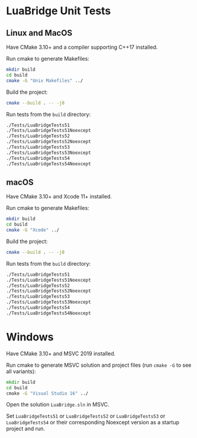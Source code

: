 # LuaBridge Unit Tests

## Linux and MacOS

Have CMake 3.10+ and a compiler supporting C++17 installed.

Run cmake to generate Makefiles:

```sh
mkdir build
cd build
cmake -G "Unix Makefiles" ../
```

Build the project:

```sh
cmake --build . -- -j8
```

Run tests from the `build` directory:

```sh
./Tests/LuaBridgeTests51
./Tests/LuaBridgeTests51Noexcept
./Tests/LuaBridgeTests52
./Tests/LuaBridgeTests52Noexcept
./Tests/LuaBridgeTests53
./Tests/LuaBridgeTests53Noexcept
./Tests/LuaBridgeTests54
./Tests/LuaBridgeTests54Noexcept
```

## macOS

Have CMake 3.10+ and Xcode 11+ installed.

Run cmake to generate Makefiles:

```sh
mkdir build
cd build
cmake -G "Xcode" ../
```

Build the project:

```sh
cmake --build . -- -j8
```

Run tests from the `build` directory:

```sh
./Tests/LuaBridgeTests51
./Tests/LuaBridgeTests51Noexcept
./Tests/LuaBridgeTests52
./Tests/LuaBridgeTests52Noexcept
./Tests/LuaBridgeTests53
./Tests/LuaBridgeTests53Noexcept
./Tests/LuaBridgeTests54
./Tests/LuaBridgeTests54Noexcept
```

# Windows

Have CMake 3.10+ and MSVC 2019 installed.

Run cmake to generate MSVC solution and project files (run `cmake -G` to see all variants):

```cmd
mkdir build
cd build
cmake -G "Visual Studio 16" ../
```

Open the solution `LuaBridge.sln` in MSVC.

Set `LuaBridgeTests51` or `LuaBridgeTests52` or `LuaBridgeTests53` or `LuaBridgeTests54` or their corresponding Noexcept version
as a startup project and run.
